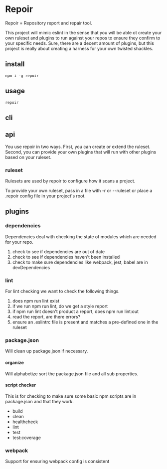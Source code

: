 
# Repoir

Repoir = Repository report and repair tool. 

This project will mimic eslint in the sense that you will be able ot create your own ruleset and plugins to run against your repos to ensure they confirm to your specific needs. Sure, there are a decent amount of plugins, but this project is really about creating a harness for your own twisted shackles. 

## install

`
npm i -g repoir
`

## usage

`
repoir
`

## cli 



## api

You use repoir in two ways. 
First, you can create or extend the ruleset. 
Second, you can provide your own plugins that will run with other plugins based on your ruleset. 

### ruleset

Rulesets are used by repoir to configure how it scans a project. 

To provide your own ruleset, pass in a file with -r or --ruleset or place a .repoir config file in your project's root. 


## plugins

### dependencies

Dependencies deal with checking the state of modules which are needed for your repo. 

1. check to see if dependencies are out of date
2. check to see if dependencies haven't been installed
3. check to make sure dependencies like webpack, jest, babel are in devDependencies


### lint

For lint checking we want to check the following things. 

1. does npm run lint exist
2. if we run npm run lint, do we get a style report
3. if npm run lint doesn't product a report, does npm run lint:out
4. read the report, are there errors? 
5. ensure an .eslintrc file is present and matches a pre-defined one in the ruleset

### package.json

Will clean up package.json if necessary. 

#### organize

Will alphabetize sort the package.json file and all sub properties. 

#### script checker

This is for checking to make sure some basic npm scripts are in package.json and that they work. 

* build 
* clean
* healthcheck
* lint
* test
* test:coverage


### webpack 

Support for ensuring webpack config is consistent
